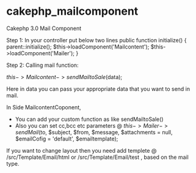 # cakephp_mailcomponent

Cakephp 3.0 Mail Component

Step 1: In your controller put below two lines
 public function initialize() {
        parent::initialize();
        $this->loadComponent('Mailcontent');
        $this->loadComponent('Mailer');
  }
  
Step 2: Calling mail function:

$this->Mailcontent->sendMailtoSale($data);

Here in data you can pass your appropriate data that you want to send in mail.

In Side MailcontentCoponent,

- You can add your custom function as like sendMailtoSale()
- Also you can set cc,bcc etc parameters @ $this->Mailer->sendMail($to, $subject, $from, $message, $attachments = null, $emailCofig = 'default', $emailtemplate);


If you want to change layout then you need add templete @ /src/Template/Email/html or /src/Template/Email/test , based on the mail type.


